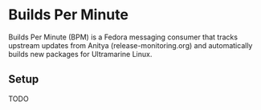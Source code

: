 # Builds Per Minute

Builds Per Minute (BPM) is a Fedora messaging consumer that tracks upstream updates from Anitya (release-monitoring.org) and automatically builds new packages for Ultramarine Linux.

## Setup

TODO